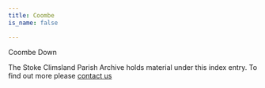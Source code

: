 ```yaml
---
title: Coombe
is_name: false

---
```


Coombe Down


The Stoke Climsland Parish Archive holds material under this index entry. To find out more please [contact us](/contact/)
